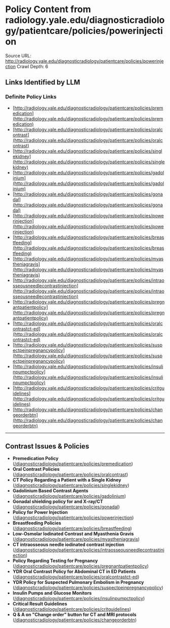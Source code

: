 # Policy Content from radiology.yale.edu/diagnosticradiology/patientcare/policies/powerinjection

Source URL: http://radiology.yale.edu/diagnosticradiology/patientcare/policies/powerinjection
Crawl Depth: 6

## Links Identified by LLM

### Definite Policy Links

- [http://radiology.yale.edu/diagnosticradiology/patientcare/policies/premedication](http://radiology.yale.edu/diagnosticradiology/patientcare/policies/premedication)
- [http://radiology.yale.edu/diagnosticradiology/patientcare/policies/oralcontrast](http://radiology.yale.edu/diagnosticradiology/patientcare/policies/oralcontrast)
- [http://radiology.yale.edu/diagnosticradiology/patientcare/policies/singlekidney](http://radiology.yale.edu/diagnosticradiology/patientcare/policies/singlekidney)
- [http://radiology.yale.edu/diagnosticradiology/patientcare/policies/gadolinium](http://radiology.yale.edu/diagnosticradiology/patientcare/policies/gadolinium)
- [http://radiology.yale.edu/diagnosticradiology/patientcare/policies/gonadal](http://radiology.yale.edu/diagnosticradiology/patientcare/policies/gonadal)
- [http://radiology.yale.edu/diagnosticradiology/patientcare/policies/powerinjection](http://radiology.yale.edu/diagnosticradiology/patientcare/policies/powerinjection)
- [http://radiology.yale.edu/diagnosticradiology/patientcare/policies/breastfeeding](http://radiology.yale.edu/diagnosticradiology/patientcare/policies/breastfeeding)
- [http://radiology.yale.edu/diagnosticradiology/patientcare/policies/myastheniagravis](http://radiology.yale.edu/diagnosticradiology/patientcare/policies/myastheniagravis)
- [http://radiology.yale.edu/diagnosticradiology/patientcare/policies/intraosseousneedlecontrastinjection](http://radiology.yale.edu/diagnosticradiology/patientcare/policies/intraosseousneedlecontrastinjection)
- [http://radiology.yale.edu/diagnosticradiology/patientcare/policies/pregnantpatientpolicy](http://radiology.yale.edu/diagnosticradiology/patientcare/policies/pregnantpatientpolicy)
- [http://radiology.yale.edu/diagnosticradiology/patientcare/policies/oralcontrastct-ed](http://radiology.yale.edu/diagnosticradiology/patientcare/policies/oralcontrastct-ed)
- [http://radiology.yale.edu/diagnosticradiology/patientcare/policies/suspectpeinpregnancypolicy](http://radiology.yale.edu/diagnosticradiology/patientcare/policies/suspectpeinpregnancypolicy)
- [http://radiology.yale.edu/diagnosticradiology/patientcare/policies/insulinpumpctpolicy](http://radiology.yale.edu/diagnosticradiology/patientcare/policies/insulinpumpctpolicy)
- [http://radiology.yale.edu/diagnosticradiology/patientcare/policies/critguidelines](http://radiology.yale.edu/diagnosticradiology/patientcare/policies/critguidelines)
- [http://radiology.yale.edu/diagnosticradiology/patientcare/policies/changeorderbtn](http://radiology.yale.edu/diagnosticradiology/patientcare/policies/changeorderbtn)

---

## Contrast Issues & Policies

- **Premedication Policy** ([/diagnosticradiology/patientcare/policies/premedication](http://radiology.yale.edu/diagnosticradiology/patientcare/policies/premedication))
- **Oral Contrast Policies** ([/diagnosticradiology/patientcare/policies/oralcontrast](http://radiology.yale.edu/diagnosticradiology/patientcare/policies/oralcontrast))
- **CT Policy Regarding a Patient with a Single Kidney** ([/diagnosticradiology/patientcare/policies/singlekidney](http://radiology.yale.edu/diagnosticradiology/patientcare/policies/singlekidney))
- **Gadolinium Based Contrast Agents** ([/diagnosticradiology/patientcare/policies/gadolinium](http://radiology.yale.edu/diagnosticradiology/patientcare/policies/gadolinium))
- **Gonadal shielding policy for and X-ray/CT** ([/diagnosticradiology/patientcare/policies/gonadal](http://radiology.yale.edu/diagnosticradiology/patientcare/policies/gonadal))
- **Policy for Power Injection** ([/diagnosticradiology/patientcare/policies/powerinjection](http://radiology.yale.edu/diagnosticradiology/patientcare/policies/powerinjection))
- **Breastfeeding Policies** ([/diagnosticradiology/patientcare/policies/breastfeeding](http://radiology.yale.edu/diagnosticradiology/patientcare/policies/breastfeeding))
- **Low-Osmolar Iodinated Contrast and Myasthenia Gravis** ([/diagnosticradiology/patientcare/policies/myastheniagravis](http://radiology.yale.edu/diagnosticradiology/patientcare/policies/myastheniagravis))
- **CT intraosseous needle iodinated contrast injection** ([/diagnosticradiology/patientcare/policies/intraosseousneedlecontrastinjection](http://radiology.yale.edu/diagnosticradiology/patientcare/policies/intraosseousneedlecontrastinjection))
- **Policy Regarding Testing for Pregnancy** ([/diagnosticradiology/patientcare/policies/pregnantpatientpolicy](http://radiology.yale.edu/diagnosticradiology/patientcare/policies/pregnantpatientpolicy))
- **YDR Oral Contrast Policy for Abdominal CT in ED Patients** ([/diagnosticradiology/patientcare/policies/oralcontrastct-ed](http://radiology.yale.edu/diagnosticradiology/patientcare/policies/oralcontrastct-ed))
- **YDR Policy for Suspected Pulmonary Embolism in Pregnancy** ([/diagnosticradiology/patientcare/policies/suspectpeinpregnancypolicy](http://radiology.yale.edu/diagnosticradiology/patientcare/policies/suspectpeinpregnancypolicy))
- **Insulin Pumps and Glucose Monitors** ([/diagnosticradiology/patientcare/policies/insulinpumpctpolicy](http://radiology.yale.edu/diagnosticradiology/patientcare/policies/insulinpumpctpolicy))
- **Critical Result Guidelines** ([/diagnosticradiology/patientcare/policies/critguidelines](http://radiology.yale.edu/diagnosticradiology/patientcare/policies/critguidelines))
- **Q & A on "Change order" button for CT and MRI protocols** ([/diagnosticradiology/patientcare/policies/changeorderbtn](http://radiology.yale.edu/diagnosticradiology/patientcare/policies/changeorderbtn))